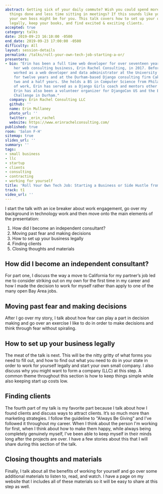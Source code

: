 ```yaml
---
abstract: Getting sick of your daily commute? Wish you could spend more time getting
  things done and less time sitting in meetings? If this sounds like you, becoming
  your own boss might be for you. This talk covers how to set up your own business
  legally, keep your books, and find excited & exciting clients.
accepted: true
category: talks
date: 2019-09-23 16:10:00 -0500
end_date: 2019-09-23 17:00:00 -0500
difficulty: All
layout: session-details
permalink: /talks/roll-your-own-tech-job-starting-a-or/
presenters:
- bio: "Erin has been a full time web developer for over seventeen years. She formed
    her web consulting business, Erin Rachel Consulting, in 2017. Before that, she
    worked as a web developer and data administrator at the University of Pennsylvania
    for twelve years and at the Durham-based Django consulting firm Caktus Group for
    two and a half years. She holds a BS in Computer Science from Philadelphia University.\r\n\r\nOutside
    of work, Erin has served as a Django Girls coach and mentors other women in tech.
    Erin has also been a volunteer organizer for DjangoCon US and the Bull City Vegan
    Challenge in Durham."
  company: Erin Rachel Consulting LLC
  github: ''
  name: Erin Mullaney
  photo_url: ''
  twitter: _erin_rachel
  website: https://www.erinrachelconsulting.com/
published: true
room: 'Salon F-H'
sitemap: true
slides_url: ''
summary: ''
tags:
- small business
- llc
- startup
- clients
- consulting
- contracting
- working for yourself
title: 'Roll Your Own Tech Job: Starting a Business or Side Hustle from Scratch'
track: t1
video_url: ''
---
```


I start the talk with an ice breaker about work engagement, go over my background in technology work and then move onto the main elements of the presentation:

1. How did I become an independent consultant?
2. Moving past fear and making decisions
3. How to set up your business legally
4. Finding clients
5. Closing thoughts and materials

How did I become an independent consultant?
--------------------------------------------------------------------

For part one, I discuss the way a move to California for my partner’s job led me to consider striking out on my own for the first time in my career and how I made the decision to work for myself rather than apply to one of the many open Bay Area jobs.

Moving past fear and making decisions
---------------------------------------------------------

After I go over my story, I talk about how fear can play a part in decision making and go over an exercise I like to do in order to make decisions and think through fear without spiraling.

How to set up your business legally
---------------------------------------------------

The meat of the talk is next. This will be the nitty gritty of what forms you need to fill out, and how to find out what you need to do in your state in order to work for yourself legally and start your own small company. I also discuss why you might want to form a company (LLC) at this step. A common theme throughout this section is how to keep things simple while also keeping start up costs low.

Finding clients
---------------------

The fourth part of my talk is my favorite part because I talk about how I found clients and discuss ways to attract clients. It’s so much more than marketing strategies. I follow the guideline to "Always Be Giving" and I've followed it throughout my career. When I think about the person I'm working for first, when I think about how to make them happy, while always being completely genuinely myself, I've been able to keep myself in their minds long after the projects are over. I have a few stories about this that I will share during this section of the talk.


Closing thoughts and materials
----------------------------------------------

Finally, I talk about all the benefits of working for yourself and go over some additional materials to listen to, read, and watch. I have a page on my website that I includes all of these materials so it will be easy to share at this step as well.
